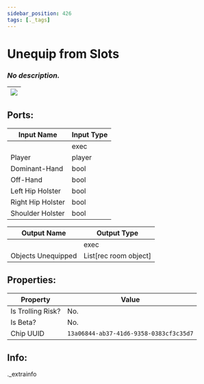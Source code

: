 ```yaml
---
sidebar_position: 426
tags: [._tags]
---
```


# Unequip from Slots


### *No description.*

| ![](https://images-ext-2.discordapp.net/external/MPmIaQzlEPmgGWlgi-WxBBXt0Bjv_zWPkg1y1f_sy3s/https/www.recroomcircuits.com/image/circuit/absolute-value?width=206&height=108) |
|-----|

## Ports:

| Input Name | Input Type |
|-----------|-----------|
|  | exec |
| Player | player |
| Dominant-Hand | bool |
| Off-Hand | bool |
| Left Hip Holster | bool |
| Right Hip Holster | bool |
| Shoulder Holster | bool |

| Output Name | Output Type |
|-----------|-----------|
|  | exec |
| Objects Unequipped | List[rec room object] |

## Properties:

| Property  | Value |
|-------------------|-----------|
| Is Trolling Risk? | No. |
| Is Beta? | No. |
| Chip UUID | `13a06844-ab37-41d6-9358-0383cf3c35d7` |

## Info:
._extrainfo